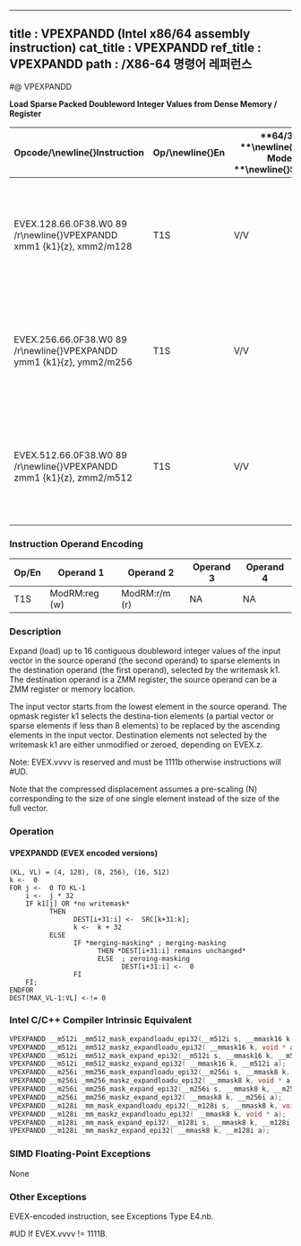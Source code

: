 ----------------------------
title : VPEXPANDD (Intel x86/64 assembly instruction)
cat_title : VPEXPANDD
ref_title : VPEXPANDD
path : /X86-64 명령어 레퍼런스
----------------------------
#@ VPEXPANDD

**Load Sparse Packed Doubleword Integer Values from Dense Memory / Register**

|**Opcode/**\newline{}**Instruction**|**Op/**\newline{}**En**|**64/32 **\newline{}**bit Mode **\newline{}**Support**|**CPUID **\newline{}**Feature **\newline{}**Flag**|**Description**|
|------------------------------------|-----------------------|------------------------------------------------------|--------------------------------------------------|---------------|
|EVEX.128.66.0F38.W0 89 /r\newline{}VPEXPANDD xmm1 {k1}{z}, xmm2/m128|T1S|V/V|AVX512VLAVX512F|Expand packed double-word integer values from xmm2/m128 to xmm1 using writemask k1.|
|EVEX.256.66.0F38.W0 89 /r\newline{}VPEXPANDD ymm1 {k1}{z}, ymm2/m256|T1S|V/V|AVX512VLAVX512F|Expand packed double-word integer values from ymm2/m256 to ymm1 using writemask k1.|
|EVEX.512.66.0F38.W0 89 /r\newline{}VPEXPANDD zmm1 {k1}{z}, zmm2/m512|T1S|V/V|AVX512F|Expand packed double-word integer values from zmm2/m512 to zmm1 using writemask k1.|
### Instruction Operand Encoding


|Op/En|Operand 1|Operand 2|Operand 3|Operand 4|
|-----|---------|---------|---------|---------|
|T1S|ModRM:reg (w)|ModRM:r/m (r)|NA|NA|
### Description 


Expand (load) up to 16 contiguous doubleword integer values of the input vector in the source operand (the second operand) to sparse elements in the destination operand (the first operand), selected by the writemask k1. The destination operand is a ZMM register, the source operand can be a ZMM register or memory location.

The input vector starts from the lowest element in the source operand. The opmask register k1 selects the destina-tion elements (a partial vector or sparse elements if less than 8 elements) to be replaced by the ascending elements in the input vector. Destination elements not selected by the writemask k1 are either unmodified or zeroed, depending on EVEX.z.

Note: EVEX.vvvv is reserved and must be 1111b otherwise instructions will #UD.

Note that the compressed displacement assumes a pre-scaling (N) corresponding to the size of one single element instead of the size of the full vector.


### Operation
#### VPEXPANDD (EVEX encoded versions) 
```info-verb
(KL, VL) = (4, 128), (8, 256), (16, 512)
k  <-  0
FOR j <-   0 TO KL-1
    i <-   j * 32
    IF k1[j] OR *no writemask*
          THEN 
                DEST[i+31:i]  <-  SRC[k+31:k];
                k <-   k + 32
          ELSE 
                IF *merging-masking* ; merging-masking
                      THEN *DEST[i+31:i] remains unchanged*
                      ELSE  ; zeroing-masking
                            DEST[i+31:i]  <-  0
                FI
    FI;
ENDFOR
DEST[MAX_VL-1:VL]  <- != 0
```

### Intel C/C++ Compiler Intrinsic Equivalent

```cpp
VPEXPANDD __m512i _mm512_mask_expandloadu_epi32(__m512i s, __mmask16 k, void * a);
VPEXPANDD __m512i _mm512_maskz_expandloadu_epi32( __mmask16 k, void * a);
VPEXPANDD __m512i _mm512_mask_expand_epi32(__m512i s, __mmask16 k, __m512i a);
VPEXPANDD __m512i _mm512_maskz_expand_epi32( __mmask16 k, __m512i a);
VPEXPANDD __m256i _mm256_mask_expandloadu_epi32(__m256i s, __mmask8 k, void * a);
VPEXPANDD __m256i _mm256_maskz_expandloadu_epi32( __mmask8 k, void * a);
VPEXPANDD __m256i _mm256_mask_expand_epi32(__m256i s, __mmask8 k, __m256i a);
VPEXPANDD __m256i _mm256_maskz_expand_epi32( __mmask8 k, __m256i a);
VPEXPANDD __m128i _mm_mask_expandloadu_epi32(__m128i s, __mmask8 k, void * a);
VPEXPANDD __m128i _mm_maskz_expandloadu_epi32( __mmask8 k, void * a);
VPEXPANDD __m128i _mm_mask_expand_epi32(__m128i s, __mmask8 k, __m128i a);
VPEXPANDD __m128i _mm_maskz_expand_epi32( __mmask8 k, __m128i a);
```
### SIMD Floating-Point Exceptions


None

### Other Exceptions


EVEX-encoded instruction, see Exceptions Type E4.nb.

#UD If EVEX.vvvv != 1111B.

